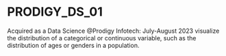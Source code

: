 # PRODIGY_DS_01
Acquired as a Data Science @Prodigy Infotech: July-August 2023
 visualize the distribution of a categorical or continuous variable, such as the distribution of ages or genders in a population.
